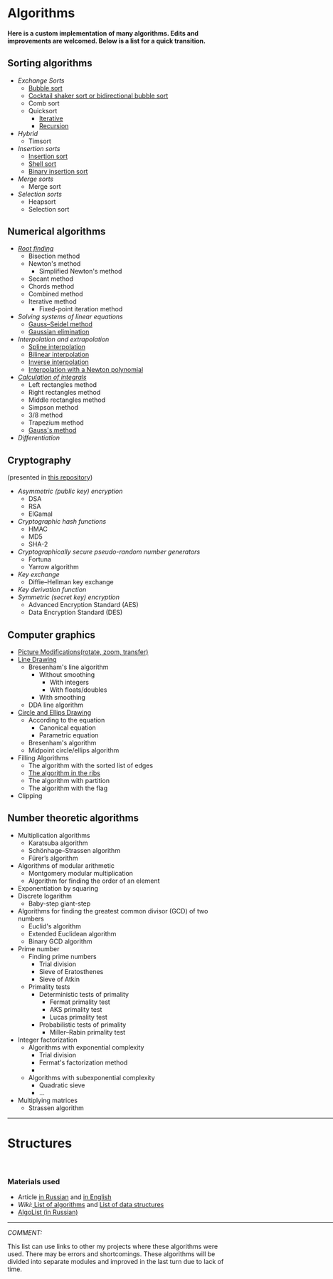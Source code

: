 <h1>Algorithms</h1>
<h4> Here is a custom implementation of many algorithms. Edits and improvements are welcomed. Below is a list for a quick transition.<h4>

<h2>Sorting algorithms</h2>
<ul>
<li><i>Exchange Sorts</i>
    <ul>
    <li><a href="https://github.com/Panda-Lewandowski/Programming-in-Python/blob/master/Sorting/bubble%20sort.py">Bubble sort</a>
    <li><a href="https://github.com/Panda-Lewandowski/Programming-in-Python/blob/master/Sorting/cocktail%20sort.py">Cocktail shaker sort or bidirectional bubble sort</a>
    <li>Comb sort
    <li>Quicksort
        <ul>
        <li><a href="https://github.com/Panda-Lewandowski/Programming-in-Python/blob/master/Sorting/iterative%20qsort.py">Iterative</a>
        <li><a href="https://github.com/Panda-Lewandowski/Programming-in-Python/blob/master/Sorting/quick%20sort.py">Recursion</a>
        </ul>
    </ul>
<li><i>Hybrid</i>
    <ul>
    <li>Timsort
    </ul>
<li><i>Insertion sorts</i>
    <ul>
    <li><a href="https://github.com/Panda-Lewandowski/Programming-in-Python/blob/master/Sorting/insertion%20sort.py">Insertion sort</a>
    <li><a href="https://github.com/Panda-Lewandowski/Programming-in-Python/blob/master/Sorting/shell%20sort.py">Shell sort</a>
    <li><a href="https://github.com/Panda-Lewandowski/Programming-in-Python/blob/master/Sorting/bin_insertion%20sort.py">Binary insertion sort</a>
    </ul>
    <li> <i>Merge sorts</i>
    <ul>
    <li>Merge sort
    </ul>
<li><i>Selection sorts</i>
    <ul>
    <li>Heapsort
    <li>Selection sort
    </ul>
</ul>

<h2>Numerical algorithms</h2>
<ul>
<li><i><a href="https://github.com/Panda-Lewandowski/Algorithms/tree/master/Numerical%20algorithms/Root%20finding">Root finding</a></i>
    <ul>
    <li><a>Bisection method</a>
    <li><a>Newton's method</a>
    <ul>
    <li><a>Simplified Newton's method</a>
    </ul>
    <li><a>Secant method</a>
    <li><a>Сhords method</a>
    <li><a>Сombined method</a>
    <li><a>Iterative method</a>
    <ul>
    <li><a>Fixed-point iteration method</a>
    </ul>
    </ul>
    <li><i>Solving systems of linear equations</i>
    <ul>
    <li><a href="https://github.com/Panda-Lewandowski/Computational-algorithms/blob/master/lab3/gauss_seidel.py">Gauss–Seidel method</a>
    <li><a href="https://github.com/Panda-Lewandowski/Computational-algorithms/blob/master/lab3/lin_sys.py">Gaussian elimination</a>
    </ul>
    <li><i>Interpolation and extrapolation</i>
    <ul>
    <li><a href="https://github.com/Panda-Lewandowski/Computational-algorithms/blob/master/lab2.4.py">Spline interpolation</a>
    <li><a href="https://github.com/Panda-Lewandowski/Computational-algorithms/blob/master/lab2.3.py">Bilinear interpolation</a>
    <li><a href="https://github.com/Panda-Lewandowski/Computational-algorithms/blob/master/lab2.2.py">Inverse interpolation</a>
    <li><a href="https://github.com/Panda-Lewandowski/Computational-algorithms/blob/master/lab2.2.py">Interpolation with a Newton polynomial</a>
    </ul>
    <li><a href="https://github.com/Panda-Lewandowski/Algorithms/tree/master/Numerical%20algorithms/Integrals"><i>Calculation of integrals</i></a>
    <ul>
    <li><a>Left rectangles method</a>
    <li><a>Right rectangles method</a>
    <li><a>Middle rectangles method</a>
    <li><a>Simpson method</a>
    <li><a>3/8 method</a>
    <li><a>Trapezium method</a>
    <li><a href="https://github.com/Panda-Lewandowski/Computational-algorithms/tree/master/lab5">Gauss's method </a>
    </ul>
    <li><i>Differentiation</i>
</ul>

<h2>Cryptography</h2>
<p>(presented in <a href="https://github.com/Panda-Lewandowski/CryptoTools">this repository</a>)
<ul>
<li><i>Asymmetric (public key) encryption</i>
    <ul>
    <li>DSA
    <li>RSA
    <li>ElGamal
    </ul>
<li><i>Cryptographic hash functions</i>
    <ul>
    <li>HMAC
    <li>MD5
    <li>SHA-2
    </ul>
<li><i>Cryptographically secure pseudo-random number generators</i>
    <ul>
    <li>Fortuna
    <li>Yarrow algorithm
    </ul>
<li><i>Key exchange</i>
    <ul>
    <li>Diffie–Hellman key exchange
    </ul>
<li><i>Key derivation function</i>
<li><i>Symmetric (secret key) encryption</i>
    <ul>
    <li>Advanced Encryption Standard (AES)
    <li>Data Encryption Standard (DES)
    </ul>
</ul>

<h2>Computer graphics</h2>
<ul>
<li><a href="https://github.com/Panda-Lewandowski/Computer-graphics/blob/master/lab2/lab2.py">Picture Modifications(rotate, zoom, transfer)<a>
<li><a href="https://github.com/Panda-Lewandowski/Computer-graphics/blob/master/lab3/lab3.py">Line Drawing</a>
    <ul>
    <li>Bresenham's line algorithm
        <ul>
        <li>Without smoothing
        <ul>
        <li>With integers
        <li>With floats/doubles
        </ul>
        <li>With smoothing
        </ul>
    <li>DDA line algorithm
    </ul>
<li><a href="https://github.com/Panda-Lewandowski/Computer-graphics/blob/master/lab4/lab4.py">Circle and Ellips Drawing</a>
    <ul>
    <li>According to the equation
        <ul>
        <li>Сanonical equation
        <li>Parametric equation
        </ul>
    <li>Bresenham's algorithm
    <li>Midpoint circle/ellips algorithm
    </ul>
<li>Filling Algorithms
    <ul>
    <li>The algorithm with the sorted list of edges
    <li><a href="https://github.com/Panda-Lewandowski/Computer-graphics/blob/master/lab5/lab5.py">The algorithm in the ribs</a>
    <li>The algorithm with partition
    <li>The algorithm with the flag
    </ul>
<li>Clipping
</ul>

<h2>Number theoretic algorithms</h2>
<ul>
<li>Multiplication algorithms
    <ul>
    <li>Karatsuba algorithm
    <li>Schönhage–Strassen algorithm
    <li>Fürer’s algorithm
    </ul>
<li>Algorithms of modular arithmetic
    <ul>
    <li>Montgomery modular multiplication
    <li>Algorithm for finding the order of an element
    </ul>
<li>Exponentiation by squaring
<li>Discrete logarithm
    <ul>
    <li>Baby-step giant-step
    </ul>
<li>Algorithms for finding the greatest common divisor (GCD) of two numbers
    <ul>
    <li>Euclid's algorithm
    <li>Extended Euclidean algorithm
    <li>Binary GCD algorithm
    </ul>
<li>Prime number
    <ul>
    <li>Finding prime numbers
        <ul>
        <li>Trial division
        <li>Sieve of Eratosthenes
        <li>Sieve of Atkin
        </ul>
    <li>Primality tests
        <ul>
        <li>Deterministic tests of primality
            <ul>
            <li>Fermat primality test
            <li>AKS primality test
            <li>Lucas primality test
            </ul>
         <li>Probabilistic tests of primality
         <ul>
         <li>Miller–Rabin primality test
         </ul>
         </ul>
    </ul>
<li>Integer factorization   
    <ul>
    <li>Algorithms with exponential complexity
        <ul>
        <li>Trial division    
        <li>Fermat's factorization method
        <li>
        </ul>
    <li>Algorithms with subexponential complexity
    <ul>
    <li>Quadratic sieve
    <li>...
    </ul>
    </ul>
<li>Multiplying matrices
    <ul>
    <li>Strassen algorithm
    </ul>
</ul>

<hr align="left" width="800" size="0.1">


<h1>Structures</h1>
<br>
<h3> 	Materials used </h3>
<ul><li> Article <a href="https://proglib.io/p/required-programmer-algorithms/"> in Russian</a> and <a href="https://www.quora.com/What-algorithms-should-I-know-to-become-a-good-programmer/answer/Ashish-Kedia?ref=fb_page"> in English</a>
<li> <i>Wiki:</i><a href="https://en.wikipedia.org/wiki/List_of_algorithms"> List of algorithms</a> and <a href="https://en.wikipedia.org/wiki/List_of_data_structures"> List of data structures </a>
<li><a href="http://algolist.manual.ru/">AlgoList (in Russian)</a></ul>
<hr align="left" width="800" size="2">

<div><i>COMMENT:</i> <p>This list can use links to other my projects where these algorithms were used. There may be errors and shortcomings. These algorithms will be divided into separate modules and improved in the last turn due to lack of time.</p></div>
